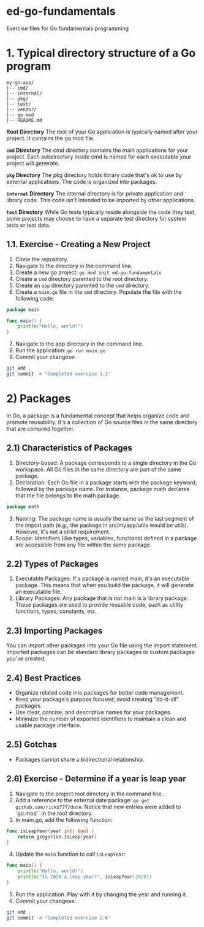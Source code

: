 # ed-go-fundamentals
Exercise files for Go fundamentals programming

# 1. Typical directory structure of a Go program
```text
my-go-app/
|-- cmd/
|-- internal/
|-- pkg/
|-- test/
|-- vendor/
|-- go.mod
|-- README.md
```
**Root Directory**
The root of your Go application is typically named after your project. It contains the go.mod file.

**`cmd` Directory**
The cmd directory contains the main applications for your project. Each subdirectory inside cmd is named for each executable your project will generate.

**`pkg` Directory**
The pkg directory holds library code that's ok to use by external applications. The code is organized into packages.

**`internal` Directory**
The internal directory is for private application and library code. This code isn't intended to be imported by other applications.

**`test` Directory**
While Go tests typically reside alongside the code they test, some projects may choose to have a separate test directory for system tests or test data.

## 1.1. Exercise - Creating a New Project
1. Clone the repository.
2. Navigate to the directory in the command line.
3. Create a new go project: `go mod init ed-go-fundamentals`
4. Create a `cmd` directory parented to the root directory.
5. Create an `app` directory parented to the `cmd` directory.
6. Create a `main.go` file in the `cmd` directory. Populate the file with the following code:
```go
package main

func main() {
	println("Hello, world!")
}
```
7. Navigate to the app directory in the command line.
8. Run the application: `go run main.go`
9. Commit your changese:
```bash
git add .
git commit -m "Completed exercise 1.1"
```

# 2) Packages
In Go, a package is a fundamental concept that helps organize code and promote reusability. It's a collection of Go source files in the same directory that are compiled together.

## 2.1) Characteristics of Packages
1. Directory-based: A package corresponds to a single directory in the Go workspace. All Go files in the same directory are part of the same package.
2. Declaration: Each Go file in a package starts with the package keyword, followed by the package name. For instance, package math declares that the file belongs to the math package.
```go
package math
```
3. Naming: The package name is usually the same as the last segment of the import path (e.g., the package in src/myapp/utils would be utils). However, it's not a strict requirement.
4. Scope: Identifiers (like types, variables, functions) defined in a package are accessible from any file within the same package.

## 2.2) Types of Packages
1. Executable Packages: If a package is named main, it's an executable package. This means that when you build the package, it will generate an executable file.
2. Library Packages: Any package that is not main is a library package. These packages are used to provide reusable code, such as utility functions, types, constants, etc.

## 2.3) Importing Packages
You can import other packages into your Go file using the import statement. Imported packages can be standard library packages or custom packages you've created.

## 2.4) Best Practices
- Organize related code into packages for better code management.
- Keep your package's purpose focused; avoid creating "do-it-all" packages.
- Use clear, concise, and descriptive names for your packages.
- Minimize the number of exported identifiers to maintain a clean and usable package interface.

## 2.5) Gotchas
- Packages cannot share a bidirectional relationship.

## 2.6) Exercise - Determine if a year is leap year
1. Navigate to the project root directory in the command line.
2. Add a reference to the external date package: `go get github.com/rickb777/date`. Notice that new entries were added to `go.mod`` in the root directory.
3. In main.go, add the following function:
```go
func isLeapYear(year int) bool {
	return gregorian.IsLeap(year)
}
```
4. Update the `main` function to call `isLeapYear`:
```go
func main() {
	println("Hello, world!")
	println("Is 2020 a leap year?", isLeapYear(2020))
}
```
5. Run the application. Play with it by changing the year and running it.
6. Commit your changese:
```bash
git add .
git commit -m "Completed exercise 2.6"
```
